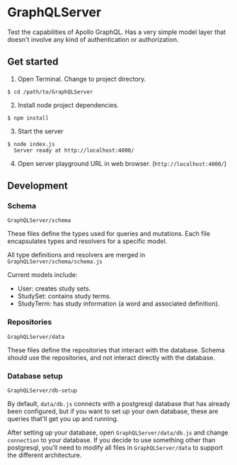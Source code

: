 # GraphQLServer
Test the capabilities of Apollo GraphQL. Has a very simple model layer that doesn't involve any kind of authentication or authorization.

## Get started

1) Open Terminal. Change to project directory.
```
$ cd /path/to/GraphQLServer
```

2) Install node project dependencies.
```
$ npm install
```

3) Start the server
```
$ node index.js
  Server ready at http://localhost:4000/
```
4) Open server playground URL in web browser. (`http://localhost:4000/`)

## Development

### Schema
`GraphQLServer/schema`

These files define the types used for queries and mutations. Each file encapsulates types and resolvers for a specific model. 

All type definitions and resolvers are merged in `GraphQLServer/schema/schema.js`

Current models include:
* User: creates study sets.
* StudySet: contains study terms.
* StudyTerm: has study information (a word and associated definition).

### Repositories
`GraphQLServer/data`

These files define the repositories that interact with the database. Schema should use the repositories, and not interact directly with the database.

### Database setup
`GraphQLServer/db-setup`

By default, `data/db.js` connects with a postgresql database that has already been configured, but if you want to set up your own database, these are queries that'll get you up and running.

After setting up your database, open `GraphQLServer/data/db.js` and change `connection` to your database. If you decide to use something other than postgresql, you'll need to modify all files in `GraphQLServer/data` to support the different architecture.
